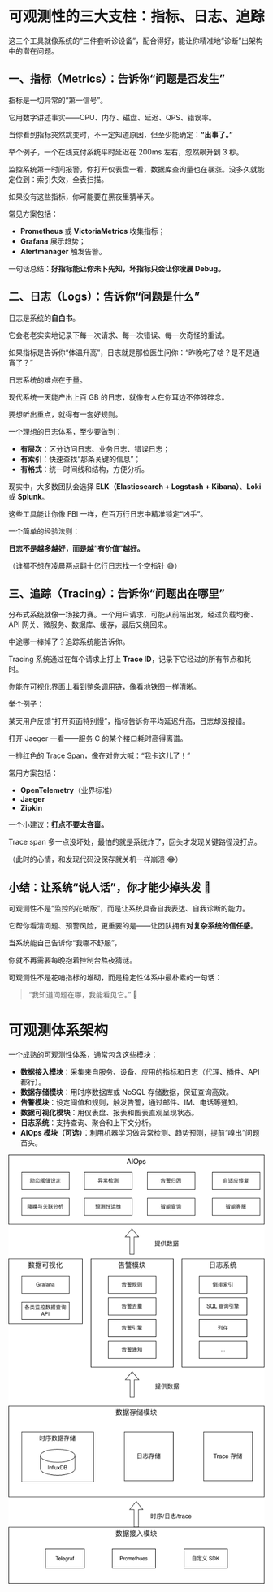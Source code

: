 # 可观测性的三大支柱：指标、日志、追踪

这三个工具就像系统的“三件套听诊设备”，配合得好，能让你精准地“诊断”出架构中的潜在问题。

## 一、指标（Metrics）：告诉你“问题是否发生”

指标是一切异常的“第一信号”。

它用数字讲述事实——CPU、内存、磁盘、延迟、QPS、错误率。

当你看到指标突然跳变时，不一定知道原因，但至少能确定：**“出事了。”**

举个例子，一个在线支付系统平时延迟在 200ms 左右，忽然飙升到 3 秒。

监控系统第一时间报警，你打开仪表盘一看，数据库查询量也在暴涨。没多久就能定位到：索引失效，全表扫描。

如果没有这些指标，你可能要在黑夜里猜半天。

常见方案包括：

- **Prometheus** 或 **VictoriaMetrics** 收集指标；
- **Grafana** 展示趋势；
- **Alertmanager** 触发告警。

一句话总结：**好指标能让你未卜先知，坏指标只会让你凌晨 Debug。**

## 二、日志（Logs）：告诉你“问题是什么”

日志是系统的**自白书**。

它会老老实实地记录下每一次请求、每一次错误、每一次奇怪的重试。

如果指标是告诉你“体温升高”，日志就是那位医生问你：“昨晚吃了啥？是不是通宵了？”

日志系统的难点在于量。

现代系统一天能产出上百 GB 的日志，就像有人在你耳边不停碎碎念。

要想听出重点，就得有一套好规则。

一个理想的日志体系，至少要做到：

- **有层次**：区分访问日志、业务日志、错误日志；
- **有索引**：快速查找“那条关键的信息”；
- **有格式**：统一时间线和结构，方便分析。

现实中，大多数团队会选择 **ELK（Elasticsearch + Logstash + Kibana）**、**Loki** 或 **Splunk**。

这些工具能让你像 FBI 一样，在百万行日志中精准锁定“凶手”。

一个简单的经验法则：

**日志不是越多越好，而是越“有价值”越好。**

（谁都不想在凌晨两点翻十亿行日志找一个空指针 😅）

## 三、追踪（Tracing）：告诉你“问题出在哪里”

分布式系统就像一场接力赛。一个用户请求，可能从前端出发，经过负载均衡、API 网关、微服务、数据库、缓存，最后又绕回来。

中途哪一棒掉了？追踪系统能告诉你。

Tracing 系统通过在每个请求上打上 **Trace ID**，记录下它经过的所有节点和耗时。

你能在可视化界面上看到整条调用链，像看地铁图一样清晰。

举个例子：

某天用户反馈“打开页面特别慢”，指标告诉你平均延迟升高，日志却没报错。

打开 Jaeger 一看——服务 C 的某个接口耗时高得离谱。

一排红色的 Trace Span，像在对你大喊：“我卡这儿了！”

常用方案包括：

- **OpenTelemetry**（业界标准）
- **Jaeger**
- **Zipkin**

一个小建议：**打点不要太吝啬。**

Trace span 多一点没坏处，最怕的就是系统炸了，回头才发现关键路径没打点。

（此时的心情，和发现代码没保存就关机一样崩溃 😂）

## 小结：让系统“说人话”，你才能少掉头发 🧠

可观测性不是“监控的花哨版”，而是让系统具备自我表达、自我诊断的能力。

它帮你看清问题、预警风险，更重要的是——让团队拥有**对复杂系统的信任感**。

当系统能自己告诉你“我哪不舒服”，

你就不再需要每晚抱着控制台熬夜猜谜。

可观测性不是花哨指标的堆砌，而是稳定性体系中最朴素的一句话：

> “我知道问题在哪，我能看见它。” 👀
> 

# 可观测体系架构

一个成熟的可观测性体系，通常包含这些模块：

- **数据接入模块**：采集来自服务、设备、应用的指标和日志（代理、插件、API 都行）。
- **数据存储模块**：用时序数据库或 NoSQL 存储数据，保证查询高效。
- **告警模块**：设定阈值和规则，触发告警，通过邮件、IM、电话等通知。
- **数据可视化模块**：用仪表盘、报表和图表直观呈现状态。
- **日志系统**：支持查询、聚合和上下文分析。
- **AIOps 模块（可选）**：利用机器学习做异常检测、趋势预测，提前“嗅出”问题苗头。

![监控告警架构](../images/监控告警架构.png)

